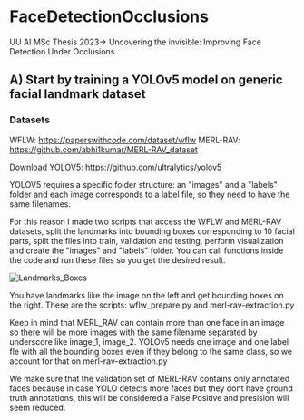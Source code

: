 # FaceDetectionOcclusions
UU AI MSc Thesis 2023-> Uncovering the invisible: Improving Face Detection Under Occlusions

## A) Start by training a YOLOv5 model on generic facial landmark dataset 
### Datasets 

WFLW: https://paperswithcode.com/dataset/wflw
MERL-RAV: https://github.com/abhi1kumar/MERL-RAV_dataset

Download YOLOV5: https://github.com/ultralytics/yolov5


YOLOV5 requires a specific folder structure: an "images" and a "labels" folder and each image corresponds to a label file, so they need to have the same filenames. 

For this reason I made two scripts that access the WFLW and MERL-RAV datasets, split the landmarks into bounding boxes corresponding to 10 facial parts, 
split the files into train, validation and testing, perform visualization and create the "images" and "labels" folder. 
You can call functions inside the code and run these files so you get the desired result. 


![Landmarks_Boxes](https://github.com/HelenVe/FaceDetectionOcclusions/assets/34419631/1a505e9a-31a9-4b1b-8460-52de1c6af1c4)

You have landmarks like the image on the left and get bounding boxes on the right. 
These are the scripts: wflw_prepare.py and merl-rav-extraction.py 

Keep in mind that MERL_RAV can contain more than one face in an image so there will be more images with the same filename separated by underscore like image_1, image_2.
YOLOv5 needs one image and one label fle with all the bounding boxes even if they belong to the same class, so we account for that on merl-rav-extraction.py 

We make sure that the validation set of MERL-RAV contains only annotated faces because in case YOLO detects more faces but they dont have ground truth annotations, this will be considered a False Positive and presision will seem reduced. 

